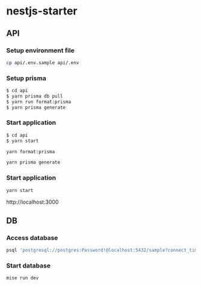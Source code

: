 # nestjs-starter

## API

### Setup environment file

```bash
cp api/.env.sample api/.env
```

### Setup prisma

```bash
$ cd api
$ yarn prisma db pull
$ yarn run format:prisma
$ yarn prisma generate
```

### Start application

```bash
$ cd api
$ yarn start
```

```bash
yarn format:prisma
```

```bash
yarn prisma generate
```

### Start application

```bash
yarn start
```

http://localhost:3000

## DB

### Access database

```bash
psql 'postgresql://postgres:Password!@localhost:5432/sample?connect_timeout=10'
```

### Start database

```bash
mise run dev
```

